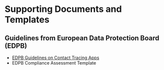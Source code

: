 # Supporting Documents and Templates

## Guidelines from European Data Protection Board (EDPB)
* [EDPB Guidelines on Contact Tracing Apps](https://edpb.europa.eu/sites/edpb/files/files/file1/edpb_guidelines_20200420_contact_tracing_covid_with_annex_en.pdf)
* EDPB Compliance Assessment Template 
